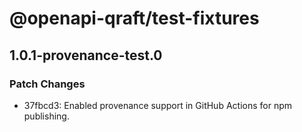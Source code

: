 # @openapi-qraft/test-fixtures

## 1.0.1-provenance-test.0

### Patch Changes

- 37fbcd3: Enabled provenance support in GitHub Actions for npm publishing.

